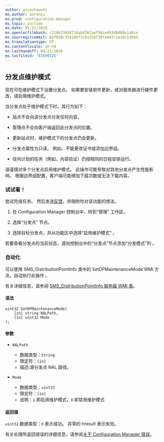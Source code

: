 ```yaml
---
author: aczechowski
ms.author: aaroncz
ms.prod: configuration-manager
ms.topic: include
ms.date: 01/22/2019
ms.openlocfilehash: c218b338d4716abd36faef9dce403d0d68e1a0ce
ms.sourcegitcommit: bbf820c35414bf2cba356f30fe047c1a34c5384d
ms.translationtype: HT
ms.contentlocale: zh-CN
ms.lasthandoff: 04/21/2020
ms.locfileid: "81699125"
---
```

## <a name="distribution-point-maintenance-mode"></a><a name="bkmk_dpmaint"></a>分发点维护模式 
<!--3555754-->

现在可在维护模式下设置分发点。 如果要安装软件更新，或对服务器进行硬件更改，请启用维护模式。

当分发点处于维护模式下时，其行为如下： 

- 站点不会向该分发点分发任何内容。  

- 管理点不会向客户端返回此分发点的位置。 

- 更新站点时，维护模式下的分发点仍会更新。 

- 分发点属性为只读。 例如，不能更改证书或添加边界组。  

- 任何计划的任务（例如，内容验证）仍按相同的日程安排运行。 

请谨慎对多个分发点启用维护模式。 此操作可能导致对其他分发点产生性能影响。 根据边界组配置，客户端可能增加下载次数或无法下载内容。 


### <a name="try-it-out"></a>试试看！

尝试完成任务。 然后发送[反馈](../../../../understand/find-help.md#product-feedback)，并随附你对该功能的想法。

1. 在 Configuration Manager 控制台中，转到“管理”  工作区。  

2. 选择“分发点”  节点。  

3. 选择目标分发点，并从功能区中选择“启用维护模式”  。  

若要查看分发点的当前状态，请向控制台中的“分发点”节点添加“分发模式”列  。 


### <a name="automation"></a>自动化

可以使用 SMS_DistributionPointInfo 类中的 SetDPMaintenanceMode WMI 方法，自动执行此操作   。 

有关详细信息，请参阅 [SMS_DistributionPointInfo 服务器 WMI 类](../../../../../develop/reference/core/servers/configure/sms_distributionpointinfo-server-wmi-class.md)。 

#### <a name="syntax"></a>语法

``` MOF
uint32 SetDPMaintenanceMode(
    [in] string NALPath, 
    [in] uint32 Mode
);
```

#### <a name="parameters"></a>参数  
- `NALPath`  
    - 数据类型：`String`  
    - 限定符：`[in]`  
    - 描述:源分发点 NAL 路径。  

- `Mode`  
    - 数据类型：`uint32` 
    - 限定符：`[in]`  
    - 说明：`1` 即启用维护模式，`0` 即禁用维护模式  

#### <a name="return-values"></a>返回值  
`uint32` 数据类型：`0` 表示成功。 非零的 hresult 表示失败。  

有关处理所返回错误的详细信息，请参阅[关于 Configuration Manager 错误](../../../../../develop/core/understand/about-configuration-manager-errors.md)。  


